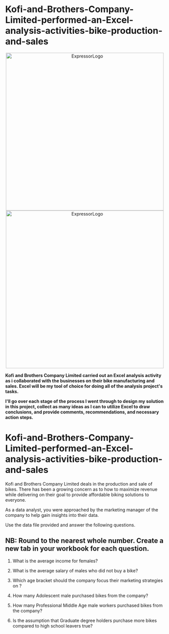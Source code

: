 # Kofi-and-Brothers-Company-Limited-performed-an-Excel-analysis-activities-bike-production-and-sales

<p align="center">
  <img src="https://private-user-images.githubusercontent.com/115732734/308349217-c10f38f4-4aa7-4152-9174-2bc9754c7b02.png?jwt=eyJhbGciOiJIUzI1NiIsInR5cCI6IkpXVCJ9.eyJpc3MiOiJnaXRodWIuY29tIiwiYXVkIjoicmF3LmdpdGh1YnVzZXJjb250ZW50LmNvbSIsImtleSI6ImtleTUiLCJleHAiOjE3MDkwNzE0OTUsIm5iZiI6MTcwOTA3MTE5NSwicGF0aCI6Ii8xMTU3MzI3MzQvMzA4MzQ5MjE3LWMxMGYzOGY0LTRhYTctNDE1Mi05MTc0LTJiYzk3NTRjN2IwMi5wbmc_WC1BbXotQWxnb3JpdGhtPUFXUzQtSE1BQy1TSEEyNTYmWC1BbXotQ3JlZGVudGlhbD1BS0lBVkNPRFlMU0E1M1BRSzRaQSUyRjIwMjQwMjI3JTJGdXMtZWFzdC0xJTJGczMlMkZhd3M0X3JlcXVlc3QmWC1BbXotRGF0ZT0yMDI0MDIyN1QyMTU5NTVaJlgtQW16LUV4cGlyZXM9MzAwJlgtQW16LVNpZ25hdHVyZT0yMTRkODZlZjhlN2Y1MTc1ODQyNDMyMDA2ODhmNzg4N2ZjMzhiM2NmYzg5YmY5ZTI1Yzg1OTZhNzEwYmI0ZTcxJlgtQW16LVNpZ25lZEhlYWRlcnM9aG9zdCZhY3Rvcl9pZD0wJmtleV9pZD0wJnJlcG9faWQ9MCJ9.UnnG526VCYjqPm3S7NZm4G-m2V_8sK_Jm5ikCJ2mIzE" alt="ExpressorLogo" width="500"> 

  <img src="https://private-user-images.githubusercontent.com/115732734/308349923-357e114e-4c1f-47bb-aba1-3b13d9ad496c.png?jwt=eyJhbGciOiJIUzI1NiIsInR5cCI6IkpXVCJ9.eyJpc3MiOiJnaXRodWIuY29tIiwiYXVkIjoicmF3LmdpdGh1YnVzZXJjb250ZW50LmNvbSIsImtleSI6ImtleTUiLCJleHAiOjE3MDkwNzE0OTUsIm5iZiI6MTcwOTA3MTE5NSwicGF0aCI6Ii8xMTU3MzI3MzQvMzA4MzQ5OTIzLTM1N2UxMTRlLTRjMWYtNDdiYi1hYmExLTNiMTNkOWFkNDk2Yy5wbmc_WC1BbXotQWxnb3JpdGhtPUFXUzQtSE1BQy1TSEEyNTYmWC1BbXotQ3JlZGVudGlhbD1BS0lBVkNPRFlMU0E1M1BRSzRaQSUyRjIwMjQwMjI3JTJGdXMtZWFzdC0xJTJGczMlMkZhd3M0X3JlcXVlc3QmWC1BbXotRGF0ZT0yMDI0MDIyN1QyMTU5NTVaJlgtQW16LUV4cGlyZXM9MzAwJlgtQW16LVNpZ25hdHVyZT1lZGZhNzJlYmZlMDI3MDdiM2Q3Y2EzYWUzNzU5YzY4Y2MyZmNlN2MxZTAxYWNjZDNmZjZhOTM4ZTdmYzg4YzlkJlgtQW16LVNpZ25lZEhlYWRlcnM9aG9zdCZhY3Rvcl9pZD0wJmtleV9pZD0wJnJlcG9faWQ9MCJ9.20uQc35onhzRN0FdlvmkxjMmpkbK_nOHdPw-9JmpuaM" alt="ExpressorLogo" width="500">

</p>

**Kofi and Brothers Company Limited carried out an Excel analysis activity as i collaborated with the businesses on their bike manufacturing and sales. Excel will be my tool of choice for doing all of the analysis project's tasks.**

**I'll go over each stage of the process I went through to design my solution in this project, collect as many ideas as I can to utilize Excel to draw conclusions, and provide comments, recommendations, and necessary action steps.**

# Kofi-and-Brothers-Company-Limited-performed-an-Excel-analysis-activities-bike-production-and-sales

Kofi and Brothers Company Limited deals in the production and sale of bikes. There has been a growing concern as to how to maximize revenue while delivering on their goal to provide affordable biking solutions to everyone.

As a data analyst, you were approached by the marketing manager of the company to help gain insights into their data. 

Use the data file provided and answer the following questions.

## NB: Round to the nearest whole number. Create a new tab in your workbook for each question.

1. What is the average income for females?

2. What is the average salary of males who did not buy a bike? 

3. Which age bracket should the company focus their marketing strategies on ?

4. How many Adolescent male purchased bikes from the company?

5. How many Professional Middle Age male workers purchased bikes from the company?

6. Is the assumption that Graduate degree holders purchase more bikes compared to high school leavers true?
